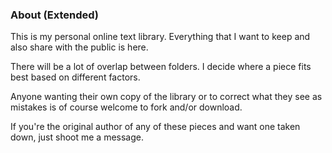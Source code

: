 ### About (Extended)

This is my personal online text library. Everything that I want to keep and also share with the public is here. 

There will be a lot of overlap between folders. I decide where a piece fits best based on different factors.

Anyone wanting their own copy of the library or to correct what they see as mistakes is of course welcome to fork and/or download.

If you're the original author of any of these pieces and want one taken down, just shoot me a message.
